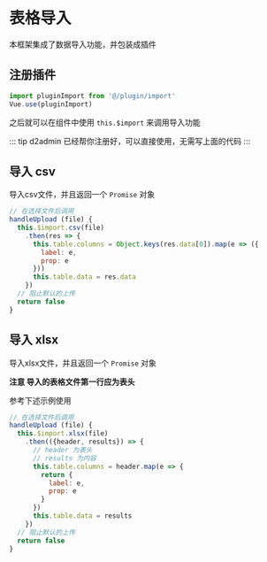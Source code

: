 # 表格导入

本框架集成了数据导入功能，并包装成插件

## 注册插件

``` js
import pluginImport from '@/plugin/import'
Vue.use(pluginImport)
```

之后就可以在组件中使用 `this.$import` 来调用导入功能

::: tip
d2admin 已经帮你注册好，可以直接使用，无需写上面的代码
:::

## 导入 csv

导入csv文件，并且返回一个 `Promise` 对象

``` js
// 在选择文件后调用
handleUpload (file) {
  this.$import.csv(file)
    .then(res => {
      this.table.columns = Object.keys(res.data[0]).map(e => ({
        label: e,
        prop: e
      }))
      this.table.data = res.data
    })
  // 阻止默认的上传
  return false
}
```

## 导入 xlsx

导入xlsx文件，并且返回一个 `Promise` 对象

**注意 导入的表格文件第一行应为表头**

参考下述示例使用

``` js
// 在选择文件后调用
handleUpload (file) {
  this.$import.xlsx(file)
    .then(({header, results}) => {
      // header 为表头
      // results 为内容
      this.table.columns = header.map(e => {
        return {
          label: e,
          prop: e
        }
      })
      this.table.data = results
    })
  // 阻止默认的上传
  return false
}
```
